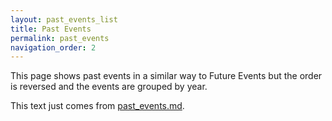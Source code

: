 ```yaml
---
layout: past_events_list
title: Past Events
permalink: past_events
navigation_order: 2
---
```


This page shows past events in a similar way to Future Events but the order is reversed and the events are grouped by year.

This text just comes from [past_events.md](https://github.com/trevorknight/mmh/blob/master/past_events.md).
